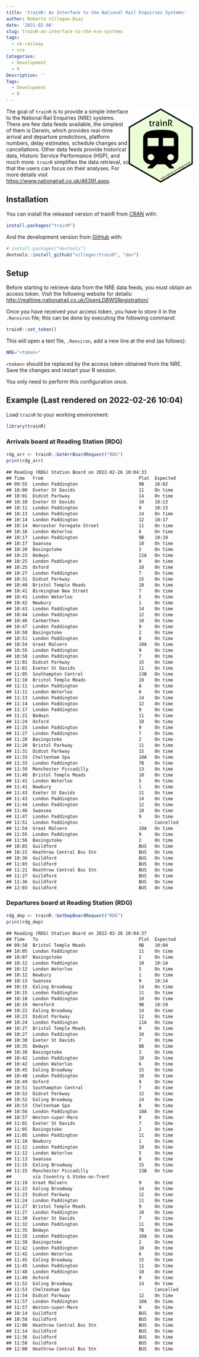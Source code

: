 ```yaml
---
title: 'trainR: An Interface to the National Rail Enquiries Systems'
author: Roberto Villegas-Diaz
date: '2021-02-08'
slug: trainR-an-interface-to-the-nre-systems
tags:
  - uk-railway
  - nre
Categories:
  - Development
  - R
Description: ''
Tags:
  - Development
  - R
---
```


<img src="https://raw.githubusercontent.com/villegar/trainR/main/inst/images/logo.png" alt="logo" align="right" height=200px/>

The goal of `trainR` is to provide a simple interface to the 
National Rail Enquiries (NRE) systems. There are few data feeds 
available, the simplest of them is Darwin, which provides real-time 
arrival and departure predictions, platform numbers, delay estimates, 
schedule changes and cancellations. Other data feeds provide historical 
data, Historic Service Performance (HSP), and much more. `trainR` 
simplifies the data retrieval, so that the users can focus on their 
analyses. For more details visit 
https://www.nationalrail.co.uk/46391.aspx.

## Installation

You can install the released version of trainR from [CRAN](https://CRAN.R-project.org) with:

``` r
install.packages("trainR")
```

And the development version from [GitHub](https://github.com/) with:

``` r
# install.packages("devtools")
devtools::install_github("villegar/trainR", "dev")
```

## Setup
Before starting to retrieve data from the NRE data feeds, you must obtain an access token. 
Visit the following website for details: http://realtime.nationalrail.co.uk/OpenLDBWSRegistration/

Once you have received your access token, you have to store it in the `.Renviron` file; this can be 
done by executing the following command:


```r
trainR::set_token()
```

This will open a text file, `.Renviron`, add a new line at the end (as follows):

```bash
NRE="<token>"
```

`<token>` should be replaced by the access token obtained from the NRE. Save the changes and restart 
your R session.

You only need to perform this configuration once.

## Example (Last rendered on 2022-02-26 10:04)

Load `trainR` to your working environment:

```r
library(trainR)
```

### Arrivals board at Reading Station (RDG)


```r
rdg_arr <- trainR::GetArrBoardRequest("RDG")
print(rdg_arr)
```

```
## Reading (RDG) Station Board on 2022-02-26 10:04:33
## Time   From                                    Plat  Expected
## 09:55  London Paddington                       9B    10:02
## 10:00  Exeter St Davids                        11    On time
## 10:01  Didcot Parkway                          14    On time
## 10:10  Exeter St Davids                        10    10:13
## 10:11  London Paddington                       9     10:13
## 10:13  London Paddington                       14    On time
## 10:14  London Paddington                       12    10:17
## 10:14  Worcester Foregate Street               11    On time
## 10:16  London Waterloo                         6     On time
## 10:17  London Paddington                       9B    10:19
## 10:17  Swansea                                 10    On time
## 10:20  Basingstoke                             2     On time
## 10:23  Bedwyn                                  11A   On time
## 10:25  London Paddington                       9     On time
## 10:25  Oxford                                  10    On time
## 10:27  London Paddington                       7     On time
## 10:31  Didcot Parkway                          15    On time
## 10:40  Bristol Temple Meads                    10    On time
## 10:41  Birmingham New Street                   7     On time
## 10:41  London Waterloo                         5     On time
## 10:42  Newbury                                 1     On time
## 10:43  London Paddington                       14    On time
## 10:44  London Paddington                       12    On time
## 10:46  Carmarthen                              10    On time
## 10:47  London Paddington                       9     On time
## 10:50  Basingstoke                             2     On time
## 10:51  London Paddington                       8     On time
## 10:54  Great Malvern                           10A   On time
## 10:55  London Paddington                       9     On time
## 10:58  London Paddington                       7     On time
## 11:01  Didcot Parkway                          15    On time
## 11:01  Exeter St Davids                        11    On time
## 11:05  Southampton Central                     13B   On time
## 11:10  Bristol Temple Meads                    10    On time
## 11:11  London Paddington                       8     On time
## 11:11  London Waterloo                         6     On time
## 11:13  London Paddington                       14    On time
## 11:14  London Paddington                       12    On time
## 11:17  London Paddington                       9     On time
## 11:21  Bedwyn                                  11    On time
## 11:24  Oxford                                  10    On time
## 11:25  London Paddington                       9     On time
## 11:27  London Paddington                       7     On time
## 11:28  Basingstoke                             2     On time
## 11:28  Bristol Parkway                         11    On time
## 11:31  Didcot Parkway                          15    On time
## 11:33  Cheltenham Spa                          10A   On time
## 11:33  London Paddington                       7B    On time
## 11:39  Manchester Piccadilly                   13    On time
## 11:40  Bristol Temple Meads                    10    On time
## 11:41  London Waterloo                         5     On time
## 11:41  Newbury                                 1     On time
## 11:43  Exeter St Davids                        11    On time
## 11:43  London Paddington                       14    On time
## 11:44  London Paddington                       12    On time
## 11:46  Swansea                                 10    On time
## 11:47  London Paddington                       9     On time
## 11:51  London Paddington                       -     Cancelled
## 11:54  Great Malvern                           10A   On time
## 11:55  London Paddington                       9     On time
## 11:56  Basingstoke                             2     On time
## 10:03  Guildford                               BUS   On time
## 10:21  Heathrow Central Bus Stn                BUS   On time
## 10:36  Guildford                               BUS   On time
## 11:03  Guildford                               BUS   On time
## 11:21  Heathrow Central Bus Stn                BUS   On time
## 11:27  Guildford                               BUS   On time
## 11:36  Guildford                               BUS   On time
## 12:03  Guildford                               BUS   On time
```

### Departures board at Reading Station (RDG)


```r
rdg_dep <- trainR::GetDepBoardRequest("RDG")
print(rdg_dep)
```

```
## Reading (RDG) Station Board on 2022-02-26 10:04:37
## Time   To                                      Plat  Expected
## 09:58  Bristol Temple Meads                    9B    10:04
## 10:05  London Paddington                       11    On time
## 10:07  Basingstoke                             2     On time
## 10:12  London Paddington                       10    10:14
## 10:12  London Waterloo                         5     On time
## 10:12  Newbury                                 1     On time
## 10:13  Swansea                                 9     10:14
## 10:15  Ealing Broadway                         14    On time
## 10:15  London Paddington                       11    On time
## 10:18  London Paddington                       10    On time
## 10:19  Hereford                                9B    10:19
## 10:22  Ealing Broadway                         14    On time
## 10:23  Didcot Parkway                          12    On time
## 10:24  London Paddington                       11A   On time
## 10:27  Bristol Temple Meads                    9     On time
## 10:27  London Paddington                       10    On time
## 10:30  Exeter St Davids                        7     On time
## 10:35  Bedwyn                                  8B    On time
## 10:38  Basingstoke                             2     On time
## 10:42  London Paddington                       10    On time
## 10:42  London Waterloo                         6     On time
## 10:45  Ealing Broadway                         15    On time
## 10:48  London Paddington                       10    On time
## 10:49  Oxford                                  9     On time
## 10:51  Southampton Central                     7     On time
## 10:52  Didcot Parkway                          12    On time
## 10:52  Ealing Broadway                         14    On time
## 10:53  Cheltenham Spa                          8     On time
## 10:56  London Paddington                       10A   On time
## 10:57  Weston-super-Mare                       9     On time
## 11:01  Exeter St Davids                        7     On time
## 11:05  Basingstoke                             2     On time
## 11:05  London Paddington                       11    On time
## 11:10  Newbury                                 1     On time
## 11:12  London Paddington                       10    On time
## 11:12  London Waterloo                         5     On time
## 11:13  Swansea                                 8     On time
## 11:15  Ealing Broadway                         15    On time
## 11:15  Manchester Piccadilly                   13B   On time
##        via Coventry & Stoke-on-Trent           
## 11:19  Great Malvern                           9     On time
## 11:22  Ealing Broadway                         14    On time
## 11:23  Didcot Parkway                          12    On time
## 11:24  London Paddington                       11    On time
## 11:27  Bristol Temple Meads                    9     On time
## 11:27  London Paddington                       10    On time
## 11:30  Exeter St Davids                        7     On time
## 11:32  London Paddington                       11    On time
## 11:35  Bedwyn                                  7B    On time
## 11:35  London Paddington                       10A   On time
## 11:38  Basingstoke                             2     On time
## 11:42  London Paddington                       10    On time
## 11:42  London Waterloo                         6     On time
## 11:45  Ealing Broadway                         15    On time
## 11:45  London Paddington                       11    On time
## 11:48  London Paddington                       10    On time
## 11:49  Oxford                                  9     On time
## 11:52  Ealing Broadway                         14    On time
## 11:53  Cheltenham Spa                          -     Cancelled
## 11:54  Didcot Parkway                          12    On time
## 11:57  London Paddington                       10A   On time
## 11:57  Weston-super-Mare                       9     On time
## 10:14  Guildford                               BUS   On time
## 10:58  Guildford                               BUS   On time
## 11:00  Heathrow Central Bus Stn                BUS   On time
## 11:14  Guildford                               BUS   On time
## 11:36  Guildford                               BUS   On time
## 11:58  Guildford                               BUS   On time
## 12:00  Heathrow Central Bus Stn                BUS   On time
```
